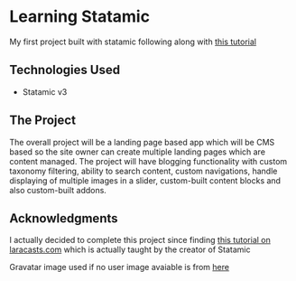 # Learning Statamic

My first project built with statamic following along with [this tutorial](https://laracasts.com/series/learn-statamic-with-jack/)

## Technologies Used

- Statamic v3

[//]: # (## Installation)

[//]: # ()
[//]: # (- Clone this repository to your local machine)

[//]: # (- Run `composer install`)

[//]: # (- [List any other installation steps here])

## The Project

The overall project will be a landing page based app which will be CMS based 
so the site owner can create multiple landing pages which are content managed.
The project will have blogging functionality with custom taxonomy filtering, ability to search content, custom navigations,
handle displaying of multiple images in a slider, custom-built content blocks and also custom-built addons.

[//]: # (## Contributing)

[//]: # ()
[//]: # (If you would like to contribute to this project, please follow these guidelines:)

[//]: # ()
[//]: # (- [Explain any guidelines for contributing here])

## Acknowledgments

I actually decided to complete this project since finding [this tutorial on laracasts.com](https://laracasts.com/series/learn-statamic-with-jack)
which is actually taught by the creator of Statamic 

Gravatar image used if no user image avaiable is from [here](https://www.flaticon.com/free-icons/avatar)
